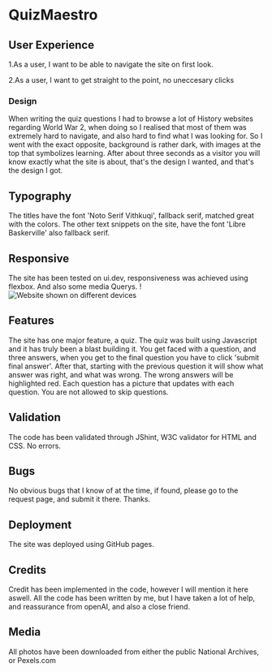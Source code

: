 # QuizMaestro

## User Experience

1.As a user, I want to be able to navigate the site on first look.

2.As a user, I want to get straight to the point, no uneccesary clicks

### Design

When writing the quiz questions I had to browse a lot of History websites regarding World War 2, when doing so I realised that most of them was extremely hard to navigate, and also hard to find what I was looking for.
So I went with the exact opposite, background is rather dark, with images at the top that symbolizes learning. After about three seconds as a visitor you will know exactly what the site is about, that's the design I wanted, and that's the design I got.

## Typography

The titles have the font 'Noto Serif Vithkuqi', fallback serif, matched great with the colors.
The  other text snippets on the site, have the font 'Libre Baskerville' also fallback serif.

## Responsive

The site has been tested on ui.dev, responsiveness was achieved using flexbox. And also some media Querys.
!![Website shown on different devices](http://assets/images/ss-for-pp-2.jpg)

## Features

The site has one major feature, a quiz. The quiz was built using Javascript and it has truly been a blast building it. You get faced with a question, and three answers, when you get to the final question
 you have to click 'submit final answer'. After that, starting with the previous question it will show what answer was right, and what was wrong. The wrong answers will be highlighted red. Each question has a picture
that updates with each question. You are not allowed to skip questions.

## Validation

The code has been validated through JShint, W3C validator for HTML and CSS. No errors.

## Bugs

No obvious bugs that I know of at the time, if found, please go to the request page, and submit it there. Thanks.

## Deployment

The site was deployed using GitHub pages.

## Credits

Credit has been implemented in the code, however I will mention it here aswell. All the code has been written by me, but I have taken a lot of help, and reassurance from openAI, and also a close friend.

## Media

All photos have been downloaded from either the public National Archives, or Pexels.com
